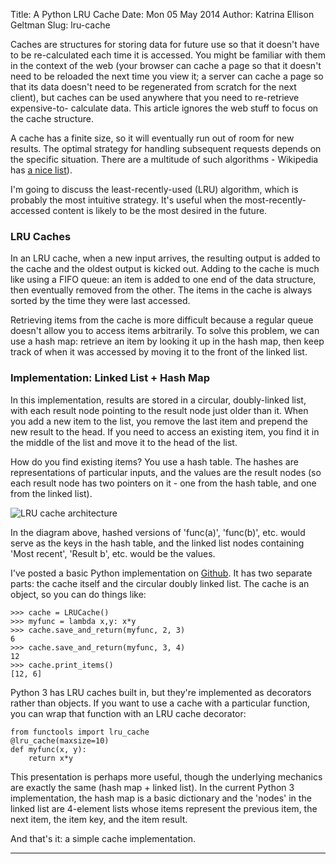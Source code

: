 Title: A Python LRU Cache
Date: Mon 05 May 2014
Author: Katrina Ellison Geltman
Slug: lru-cache

Caches are structures for storing data for future use so that it doesn't have
to be re-calculated each time it is accessed. You might be familiar with them
in the context of the web (your browser can cache a page so that it doesn't
need to be reloaded the next time you view it; a server can cache a page so
that its data doesn't need to be regenerated from scratch for the next
client), but caches can be used anywhere that you need to re-retrieve
expensive-to- calculate data. This article ignores the web stuff to focus on
the cache structure.

A cache has a finite size, so it will eventually run out of room for new
results. The optimal strategy for handling subsequent requests depends on the
specific situation. There are a multitude of such algorithms - Wikipedia has
[a nice list](https://en.wikipedia.org/wiki/Cache_algorithms)).

I'm going to discuss the least-recently-used (LRU) algorithm, which is
probably the most intuitive strategy. It's useful when the most-recently-
accessed content is likely to be the most desired in the future.

### LRU Caches

In an LRU cache, when a new input arrives, the resulting output is added to
the cache and the oldest output is kicked out. Adding to the cache is much
like using a FIFO queue: an item is added to one end of the data structure,
then eventually removed from the other. The items in the cache is always
sorted by the time they were last accessed.

Retrieving items from the cache is more difficult because a regular queue
doesn't allow you to access items arbitrarily. To solve this problem, we can
use a hash map: retrieve an item by looking it up in the hash map, then keep
track of when it was accessed by moving it to the front of the linked list.

### Implementation: Linked List + Hash Map

In this implementation, results are stored in a circular, doubly-linked list,
with each result node pointing to the result node just older than it. When you
add a new item to the list, you remove the last item and prepend the new
result to the head. If you need to access an existing item, you find it in the
middle of the list and move it to the head of the list.

How do you find existing items? You use a hash table. The hashes are
representations of particular inputs, and the values are the result nodes (so
each result node has two pointers on it - one from the hash table, and one
from the linked list).

![LRU cache architecture](/images/lru_cache.png)

In the diagram above, hashed versions of 'func(a)', 'func(b)', etc. would
serve as the keys in the hash table, and the linked list nodes containing
'Most recent', 'Result b', etc. would be the values.

I've posted a basic Python implementation on
[Github](https://github.com/KatrinaE/miniprojects/tree/master/lru-cache). It
has two separate parts: the cache itself and the circular doubly linked list.
The cache is an object, so you can do things like:

    
    >>> cache = LRUCache()
    >>> myfunc = lambda x,y: x*y
    >>> cache.save_and_return(myfunc, 2, 3)
    6
    >>> cache.save_and_return(myfunc, 3, 4)
    12
    >>> cache.print_items()
    [12, 6]
    

Python 3 has LRU caches built in, but they're implemented as decorators rather
than objects. If you want to use a cache with a particular function, you can
wrap that function with an LRU cache decorator:

    
    from functools import lru_cache
    @lru_cache(maxsize=10)
    def myfunc(x, y):
        return x*y
    

This presentation is perhaps more useful, though the underlying mechanics are
exactly the same (hash map + linked list). In the current Python 3
implementation, the hash map is a basic dictionary and the 'nodes' in the
linked list are 4-element lists whose items represent the previous item, the
next item, the item key, and the item result.

And that's it: a simple cache implementation.

* * *

